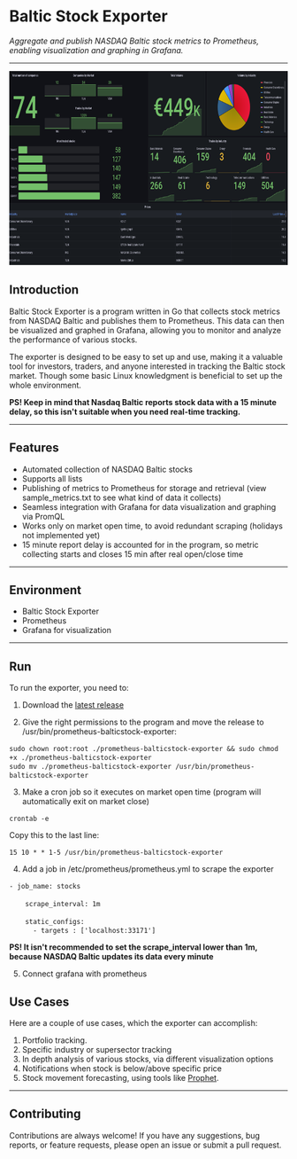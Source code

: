 # Baltic Stock Exporter

*Aggregate and publish NASDAQ Baltic stock metrics to Prometheus, enabling visualization and graphing in Grafana.*

---
<p align="center">
  <img width="650" height="350" src="assets/sample_dashboard.png" alt="Sample dashboard in grafana">
</p>


## Introduction

Baltic Stock Exporter is a program written in Go that collects stock metrics from NASDAQ Baltic and publishes them to Prometheus. This data can then be visualized and graphed in Grafana, allowing you to monitor and analyze the performance of various stocks.

The exporter is designed to be easy to set up and use, making it a valuable tool for investors, traders, and anyone interested in tracking the Baltic stock market.
Though some basic Linux knowledgment is beneficial to set up the whole environment.

**PS! Keep in mind that Nasdaq Baltic reports stock data with a 15 minute delay, so this isn't suitable when you need real-time tracking.**

---

## Features

- Automated collection of NASDAQ Baltic stocks
- Supports all lists
- Publishing of metrics to Prometheus for storage and retrieval (view sample_metrics.txt to see what kind of data it collects)
- Seamless integration with Grafana for data visualization and graphing via PromQL
- Works only on market open time, to avoid redundant scraping (holidays not implemented yet)
- 15 minute report delay is accounted for in the program, so metric collecting starts and closes 15 min after real open/close time

---

## Environment

* Baltic Stock Exporter
* Prometheus
* Grafana for visualization

---

## Run

To run the exporter, you need to:

1. Download the [latest release](https://github.com/LumePart/Baltic-Stock-Exporter/releases/latest)

2. Give the right permissions to the program and move the release to /usr/bin/prometheus-balticstock-exporter:

```
sudo chown root:root ./prometheus-balticstock-exporter && sudo chmod +x ./prometheus-balticstock-exporter
sudo mv ./prometheus-balticstock-exporter /usr/bin/prometheus-balticstock-exporter
```
3. Make a cron job so it executes on market open time (program will automatically exit on market close)

```
crontab -e
```
Copy this to the last line:
```
15 10 * * 1-5 /usr/bin/prometheus-balticstock-exporter
```
4. Add a job in /etc/prometheus/prometheus.yml to scrape the exporter

```
- job_name: stocks

    scrape_interval: 1m

    static_configs:
      - targets : ['localhost:33171']
```
**PS! It isn't recommended to set the scrape_interval lower than 1m, because NASDAQ Baltic updates its data every minute**

5. Connect grafana with prometheus

## Use Cases
Here are a couple of use cases, which the exporter can accomplish:
1. Portfolio tracking.
2. Specific industry or supersector tracking
3. In depth analysis of various stocks, via different visualization options
4. Notifications when stock is below/above specific price
5. Stock movement forecasting, using tools like [Prophet](https://facebook.github.io/prophet/).

---

## Contributing

Contributions are always welcome! If you have any suggestions, bug reports, or feature requests, please open an issue or submit a pull request.
